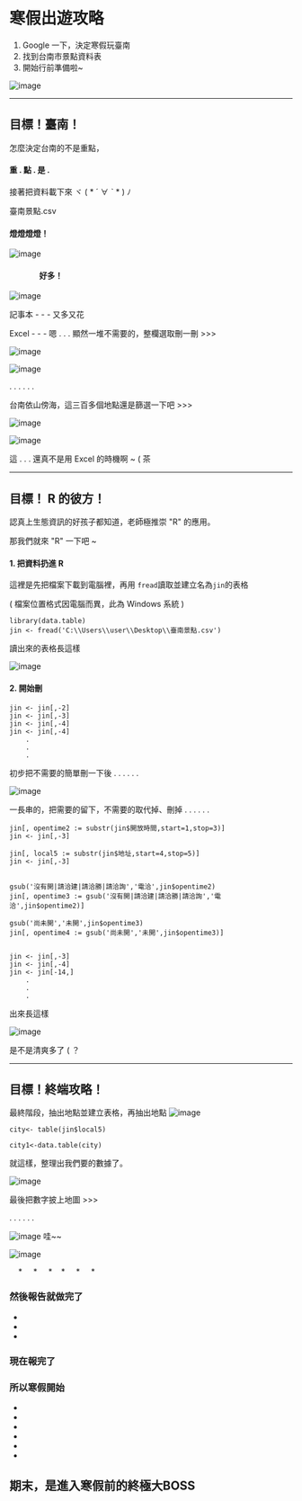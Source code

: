 # 寒假出遊攻略 
  1. Google 一下，決定寒假玩臺南
  2. 找到台南市景點資料表
  3. 開始行前準備啦~
  
![image](https://github.com/yiping0422/-/blob/master/%E7%A7%80.gif?raw=true)

------

## 目標！臺南！

怎麼決定台南的不是重點，
#### 重 . 點 . 是 . 
接著把資料載下來  ヾ ( * ´  ∀  ˋ  * ) ﾉ

臺南景點.csv

#### 燈燈燈燈！

![image](https://github.com/yiping0422/-/blob/master/1515323051798.jpg?raw=true)

####                  好多！

![image](https://github.com/yiping0422/-/blob/master/%E5%92%A9.gif?raw=true)

記事本  - - - 又多又花

Excel  - - - 嗯 . . . 顯然一堆不需要的，整欄選取刪一刪  >>>

![image](https://github.com/yiping0422/-/blob/master/1515323158800.jpg?raw=true)

![image](https://github.com/yiping0422/-/blob/master/%E5%92%A9.gif?raw=true)

. . . . . .

台南依山傍海，這三百多個地點還是篩選一下吧  >>>

![image](https://github.com/yiping0422/-/blob/master/try.jpg?raw=true)

![image](https://github.com/yiping0422/-/blob/master/%E5%92%A9.gif?raw=true)

這 . . . 還真不是用 Excel 的時機啊  ~ ( 茶

------

## 目標！ R 的彼方！

認真上生態資訊的好孩子都知道，老師極推崇 "R" 的應用。

那我們就來 "R" 一下吧 ~

#### 1. 把資料扔進 R

這裡是先把檔案下載到電腦裡，再用 ```fread```讀取並建立名為```jin```的表格

( 檔案位置格式因電腦而異，此為 Windows 系統 )

```
library(data.table)
jin <- fread('C:\\Users\\user\\Desktop\\臺南景點.csv')
```

讀出來的表格長這樣

![image](https://github.com/yiping0422/-/blob/master/R3.jpg?raw=true)

#### 2. 開始刪

```
jin <- jin[,-2]
jin <- jin[,-3]
jin <- jin[,-4]
jin <- jin[,-4]
    .
    .
    .
```

初步把不需要的簡單刪一下後 . . . . . .

![image](https://github.com/yiping0422/-/blob/master/R4.jpg?raw=true)

一長串的，把需要的留下，不需要的取代掉、刪掉 . . . . . . 

```
jin[, opentime2 := substr(jin$開放時間,start=1,stop=3)]
jin <- jin[,-3]

jin[, local5 := substr(jin$地址,start=4,stop=5)]
jin <- jin[,-3]


gsub('沒有開|請洽建|請洽勝|請洽詢','電洽',jin$opentime2)
jin[, opentime3 := gsub('沒有開|請洽建|請洽勝|請洽詢','電洽',jin$opentime2)]

gsub('尚未開','未開',jin$opentime3)
jin[, opentime4 := gsub('尚未開','未開',jin$opentime3)]


jin <- jin[,-3]
jin <- jin[,-4]
jin <- jin[-14,]
    .
    .
    .
```

出來長這樣

![image](https://github.com/yiping0422/-/blob/master/R1.jpg?raw=true)

是不是清爽多了 ( ？

------

## 目標！終端攻略！

最終階段，抽出地點並建立表格，再抽出地點 ![image](https://github.com/yiping0422/-/blob/master/%E7%BF%BC%E7%A9%BA%E5%A4%A7.gif?raw=true)

```
city<- table(jin$local5)

city1<-data.table(city)
```

就這樣，整理出我們要的數據了。

![image](https://github.com/yiping0422/-/blob/master/R2.jpg?raw=true)

最後把數字披上地圖  >>>

. . . . . .

![image](https://github.com/yiping0422/-/blob/master/%E7%A7%80.gif?raw=true) 哇~~

![image](https://github.com/yiping0422/-/blob/master/26694057_1771546239542927_301456047_n.jpg?raw=true)




     *
     * 
     *
     *
     *
     *


### 然後報告就做完了


-

-

-
   
   
### 現在報完了

### 所以寒假開始


*

*

*

*

*

*


## 期末，是進入寒假前的終極大BOSS


